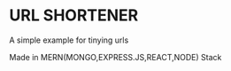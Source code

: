 
# URL SHORTENER 

A simple example for tinying urls

Made in MERN(MONGO,EXPRESS.JS,REACT,NODE) Stack
